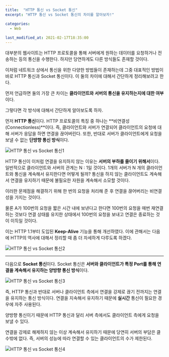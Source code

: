 ```yaml
---
title:  "HTTP 통신 vs Socket 통신"
excerpt: "HTTP 통신 vs Socket 통신의 차이를 알아보자!"

categories:
  - Web
  
last_modified_at: 2021-02-17T18:35:00
---
```


대부분의 웹사이트는 HTTP 프로토콜을 통해 서버에게 원하는 데이터를 요청하거나 전송하는 등의 통신을 수행한다. 하지만 당연하게도 다른 방식들도 존재할 것이다.  

이처럼 네트워크 상에서 통신을 위한 다양한 방법들이 존재하는데 그중 대표적인 방법이 바로 HTTP 통신과 Socket 통신이다. 이 둘의 차이에 대해서 간단하게 정리해보려고 한다.  

먼저 언급하면 둘의 가장 큰 차이는 **클라이언트와 서버의 통신을 유지하는지에 대한 여부**이다.  

그렇다면 각 방식에 대해서 간단하게 알아보도록 하자.  

먼저 **HTTP 통신**이다. HTTP 프로토콜의 특징 중 하나는 **비연결성(Connectionless)**이다. 즉, 클라이언트와 서버가 연결되어 클라이언트의 요청에 대해 서버가 응답을 하면 연결을 끊어버린다. 또한, 반대로 서버가 클라이언트에게 요청을 보낼 수 없는 **단뱡향 통신 방식**이다.  

![HTTP 통신 vs Socket 통신1](https://user-images.githubusercontent.com/53072057/108160698-ed612b00-712c-11eb-844a-3529462e2794.JPG)  

HTTP 통신이 이처럼 연결을 유지하지 않는 이유는 **서버의 부하를 줄이기 위해서**이다. 일반적으로 클라이언트와 서버의 관계는 N : 1일 것이다. 1개의 서버가 N 개의 클라이언트와 통신을 계속해서 유지한다면 어떻게 될까? 통신을 하지 않는 클라이언트도 계속해서 연결을 유지하기 때문에 불필요한 자원을 계속해서 소모할 것이다.  

이러한 문제점을 해결하기 위해 한 번의 요청을 처리해 준 후 연결을 끊어버리는 비연결성을 가지는 것이다.  

물론 A가 100번의 요청을 짧은 시간 내에 보낸다고 한다면 100번의 요청을 매번 재연결하는 것보다 연결 상태를 유지한 상태에서 100번의 요청을 보내고 연결은 종료하는 것이 이득일 것이다.  

이는 HTTP 1.1부터 도입된 **Keep-Alive** 기능을 통해 개선하였다. 이에 관해서는 다음에 HTTP의 역사에 대해서 정리할 때 좀 더 자세하게 다루도록 하겠다.  

![HTTP 통신 vs Socket 통신2](https://user-images.githubusercontent.com/53072057/108160702-edf9c180-712c-11eb-9b19-2c5393dff649.JPG)  

*****  

다음으로 **Socket 통신**이다. Socket 통신은 **서버와 클라이언트가 특정 Port를 통해 연결을 계속해서 유지하는 양방향 통신 방식**이다.  

![HTTP 통신 vs Socket 통신3](https://user-images.githubusercontent.com/53072057/108160703-ee925800-712c-11eb-853f-1ac8a8e1684f.JPG)  

즉, HTTP 통신과 반대로 서버나 클라이언트 측에서 연결을 강제로 끊기 전까지는 연결을 유지하는 통신 방식이다. 연결을 지속해서 유지하기 때문에 **실시간** 통신이 필요한 경우에 자주 사용된다.  

양방향 통신이기 때문에 HTTP 통신과 달리 서버 측에서도 클라이언트 측에게 요청을 보낼 수 있다.  

연결을 강제로 해제하지 않는 이상 계속해서 유지하기 때문에 당연히 서버의 부담은 클 수밖에 없다. 즉, 서버의 성능에 따라 연결할 수 있는 클라이언트의 수가 제한된다.  

![HTTP 통신 vs Socket 통신4](https://user-images.githubusercontent.com/53072057/108160704-ee925800-712c-11eb-9b63-7e280f112b7e.JPG)  

